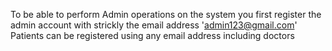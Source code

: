 To be able to perform Admin operations on the system you first register the admin account with strickly the email address 'admin123@gmail.com'
Patients can be registered using any email address including doctors
